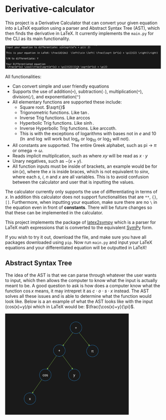 # Derivative-calculator
This project is a Derivative Calculator that can convert your given equation into a LaTeX equation using a parser and Abstract Syntax Tree (AST), which then finds the derivative in LaTeX. It currently implements the `main.py` for the CLI as its main functionality.

![Example of CLI in action](pictures/CLI_example.png)

All functionalities:
* Can convert simple and user friendly equations
* Supports the use of addition(`+`), subtraction(`-`), multiplication(`*`), division(`/`), and exponentiation(`^`)
* All elementary functions are supported these include:  
    * Square root. $\sqrt{}$
    * Trigonometric functions. Like $\tan$.
    * Inverse Trig functions. Like $\arccos$
    * Hyperbolic Trig functions. Like $\sinh$.
    * Inverse Hyperbolic Trig functions. Like $\text{arccoth}$.
    * This is with the exceptions of logarithms with bases not in $e$ and $10$ ($\ln$ and $\log$ will work but $\log_e$ or $\log_{10}$ or $\log_2$ will not). 
* All constants are supported. The entire Greek alphabet, such as pi &rarr; $\pi$ or omega &rarr; $\omega$. 
* Reads implicit multiplication, such as where $xy$ will be read as $x \cdot y$
* Unary negatives, such as $-(x+y)$. 
* All function inputs must be inside of brackets, an example would be for $\sin(x)$, where the $x$ is inside braces, which is not equivalent to $sinx$, where each $s$, $i$, $n$ and $x$ are all variables. This is to avoid confusion between the calculator and user that is inputting the values.

The calculator currently only supports the use of differentiating in terms of $x$. In addition this calculator does not support functionalities that are `**`, `{}`, `[]`. Furthermore, when inputting your equation, make sure there are no `\` in the equation even in front of **constants**. There will be future changes so that these can be implemented in the calculator.

This project implements the package of [latex2sympy](https://pypi.org/project/latex2sympy2/) which is a parser for LaTeX math expressions that is converted to the equivalent [SymPy](https://www.sympy.org/en/index.html) form.

If you wish to try it out, download the file, and make sure you have all packages downloaded using `pip`. Now run `main.py` and input your LaTeX equations and your differentiated equation will be outputted in LaTeX!

## Abstract Syntax Tree
The idea of the AST is that we can parse through whatever the user wants to input, which then allows the computer to know what the input is actually meant to be. A good question to ask is how does a computer know what the function $\cos{x}$ means, it may intrepret it as $c\cdot o \cdot s \cdot x$ instead. The AST solves all these issues and is able to determine what the function would look like. Below is a an example of what the AST looks like with the input (cos(x)+y)/pi which in LaTeX would be: $\frac{\cos(x)+y}{\pi}$.

<img src="pictures/ast_example.png" alt="drawing" width="400"/>
